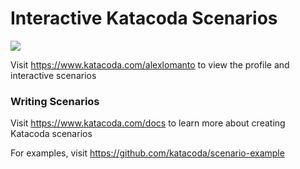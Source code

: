 # Interactive Katacoda Scenarios

[![](http://shields.katacoda.com/katacoda/alexlomanto/count.svg)](https://www.katacoda.com/alexlomanto "Get your profile on Katacoda.com")

Visit https://www.katacoda.com/alexlomanto to view the profile and interactive scenarios

### Writing Scenarios
Visit https://www.katacoda.com/docs to learn more about creating Katacoda scenarios

For examples, visit https://github.com/katacoda/scenario-example
